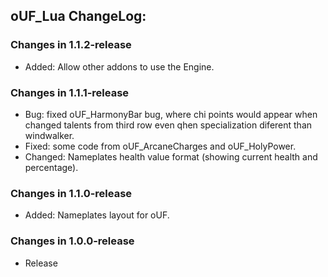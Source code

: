## oUF_Lua ChangeLog:

### Changes in 1.1.2-release

 - Added: Allow other addons to use the Engine.

### Changes in 1.1.1-release

 - Bug: fixed oUF_HarmonyBar bug, where chi points would appear when changed talents from third row
even qhen specialization diferent than windwalker.
 - Fixed: some code from oUF_ArcaneCharges and oUF_HolyPower.
 - Changed: Nameplates health value format (showing current health and percentage).

### Changes in 1.1.0-release

 - Added: Nameplates layout for oUF.

### Changes in 1.0.0-release

 - Release